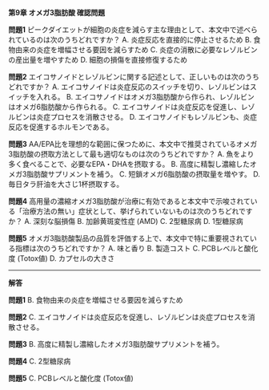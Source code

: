 **第9章 オメガ3脂肪酸 確認問題**

**問題1**
ピークダイエットが細胞の炎症を減らす主な理由として、本文中で述べられているのは次のうちどれですか？
A. 炎症反応を直接的に停止させるため
B. 食物由来の炎症を増幅させる要因を減らすため
C. 炎症の消散に必要なレゾルビンの産出量を増やすため
D. 細胞の損傷を直接修復するため

**問題2**
エイコサノイドとレゾルビンに関する記述として、正しいものは次のうちどれですか？
A. エイコサノイドは炎症反応のスイッチを切り、レゾルビンはスイッチを入れる。
B. エイコサノイドはオメガ3脂肪酸から作られ、レゾルビンはオメガ6脂肪酸から作られる。
C. エイコサノイドは炎症反応を促進し、レゾルビンは炎症プロセスを消散させる。
D. エイコサノイドもレゾルビンも、炎症反応を促進するホルモンである。

**問題3**
AA/EPA比を理想的な範囲に保つために、本文中で推奨されているオメガ3脂肪酸の摂取方法として最も適切なものは次のうちどれですか？
A. 魚をより多く食べることで、必要なEPA・DHAを摂取する。
B. 高度に精製し濃縮したオメガ3脂肪酸サプリメントを補う。
C. 短鎖オメガ6脂肪酸の摂取量を増やす。
D. 毎日タラ肝油を大さじ1杯摂取する。

**問題4**
高用量の濃縮オメガ3脂肪酸が治療に有効であると本文中で示唆されている「治療方法の無い」症状として、挙げられていないものは次のうちどれですか？
A. 深刻な脳損傷
B. 加齢黄斑変性症 (AMD)
C. 2型糖尿病
D. 1型糖尿病

**問題5**
オメガ3脂肪酸製品の品質を評価する上で、本文中で特に重要視されている指標は次のうちどれですか？
A. 味と香り
B. 製造コスト
C. PCBレベルと酸化度 (Totox値)
D. カプセルの大きさ

---

**解答**

**問題1**
B. 食物由来の炎症を増幅させる要因を減らすため

**問題2**
C. エイコサノイドは炎症反応を促進し、レゾルビンは炎症プロセスを消散させる。

**問題3**
B. 高度に精製し濃縮したオメガ3脂肪酸サプリメントを補う。

**問題4**
C. 2型糖尿病

**問題5**
C. PCBレベルと酸化度 (Totox値)
